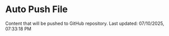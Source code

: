 # Auto Push File

Content that will be pushed to GitHub repository.
Last updated: 07/10/2025, 07:33:18 PM